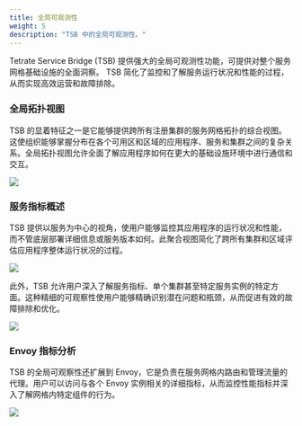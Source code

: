 ```yaml
---
title: 全局可观测性
weight: 5
description: "TSB 中的全局可观测性。"
---
```


Tetrate Service Bridge (TSB) 提供强大的全局可观测性功能，可提供对整个服务网格基础设施的全面洞察。 TSB 简化了监控和了解服务运行状况和性能的过程，从而实现高效运营和故障排除。

### 全局拓扑视图

TSB 的显着特征之一是它能够提供跨所有注册集群的服务网格拓扑的综合视图。这使组织能够掌握分布在各个可用区和区域的应用程序、服务和集群之间的复杂关系。全局拓扑视图允许全面了解应用程序如何在更大的基础设施环境中进行通信和交互。

![](../../assets/concepts/tsb-topology.png)

### 服务指标概述

TSB 提供以服务为中心的视角，使用户能够监控其应用程序的运行状况和性能，而不管底层部署详细信息或服务版本如何。此聚合视图简化了跨所有集群和区域评估应用程序整体运行状况的过程。

![](../../assets/concepts/service-details.png)

此外，TSB 允许用户深入了解服务指标、单个集群甚至特定服务实例的特定方面。这种精细的可观察性使用户能够精确识别潜在问题和瓶颈，从而促进有效的故障排除和优化。

![](../../assets/concepts/service-metrics.png)

### Envoy 指标分析

TSB 的全局可观察性还扩展到 Envoy，它是负责在服务网格内路由和管理流量的代理。用户可以访问与各个 Envoy 实例相关的详细指标，从而监控性能指标并深入了解网格内特定组件的行为。

![](../../assets/concepts/envoy-instance-metrics.png)